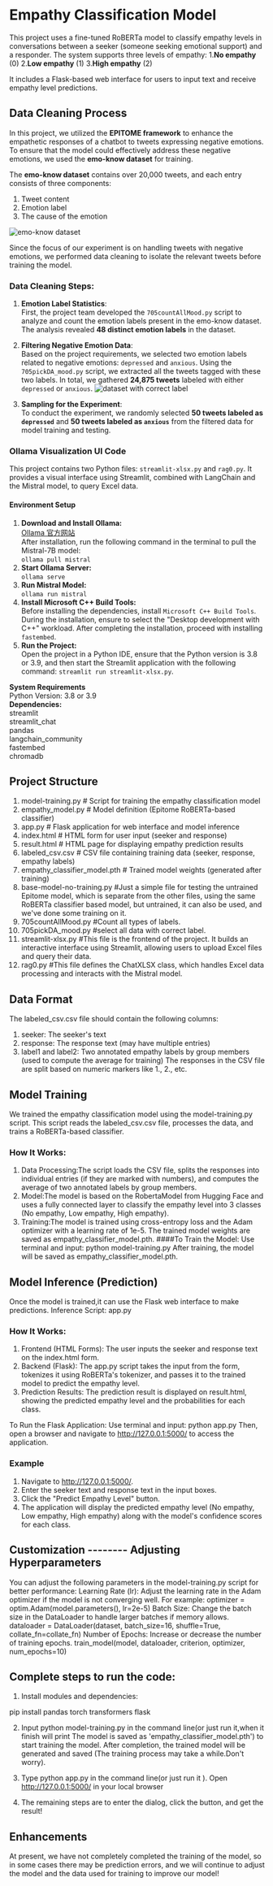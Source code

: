 # Empathy Classification Model 

This project uses a fine-tuned RoBERTa model to classify empathy levels in conversations between a seeker (someone seeking emotional support) and a responder. The system supports three levels of empathy: 
1.**No empathy** (0) 
2.**Low empathy** (1) 
3.**High empathy** (2) 

It includes a Flask-based web interface for users to input text and receive empathy level predictions.

## Data Cleaning Process

In this project, we utilized the **EPITOME framework** to enhance the empathetic responses of a chatbot to tweets expressing negative emotions. To ensure that the model could effectively address these negative emotions, we used the **emo-know dataset** for training.

The **emo-know dataset** contains over 20,000 tweets, and each entry consists of three components:
1. Tweet content
2. Emotion label
3. The cause of the emotion

![emo-know dataset](./images/emo-know_dataset.png)

Since the focus of our experiment is on handling tweets with negative emotions, we performed data cleaning to isolate the relevant tweets before training the model.

### Data Cleaning Steps:
1. **Emotion Label Statistics**:  
   First, the project team developed the `705countAllMood.py` script to analyze and count the emotion labels present in the emo-know dataset. The analysis revealed **48 distinct emotion labels** in the dataset.

2. **Filtering Negative Emotion Data**:  
   Based on the project requirements, we selected two emotion labels related to negative emotions: `depressed` and `anxious`. Using the `705pickDA_mood.py` script, we extracted all the tweets tagged with these two labels. In total, we gathered **24,875 tweets** labeled with either `depressed` or `anxious`.
![dataset with correct label](./images/correct_label_data.png)

3. **Sampling for the Experiment**:  
   To conduct the experiment, we randomly selected **50 tweets labeled as `depressed`** and **50 tweets labeled as `anxious`** from the filtered data for model training and testing.

### Ollama Visualization UI Code

This project contains two Python files: `streamlit-xlsx.py` and `rag0.py`. It provides a visual interface using Streamlit, combined with LangChain and the Mistral model, to query Excel data.

#### Environment Setup
1. **Download and Install Ollama:**  
[Ollama 官方网站](https://ollama.com)  
After installation, run the following command in the terminal to pull the Mistral-7B model:  
`ollama pull mistral`
2. **Start Ollama Server:**  
`ollama serve`
3. **Run Mistral Model:**  
`ollama run mistral`
4. **Install Microsoft C++ Build Tools:**  
Before installing the dependencies, install `Microsoft C++ Build Tools`. During the installation, ensure to select the "Desktop development with C++" workload. After completing the installation, proceed with installing `fastembed`.
5. **Run the Project:**  
Open the project in a Python IDE, ensure that the Python version is 3.8 or 3.9, and then start the Streamlit application with the following command: `streamlit run streamlit-xlsx.py`.

**System Requirements**  
Python Version: 3.8 or 3.9  
**Dependencies:**  
streamlit  
streamlit_chat  
pandas  
langchain_community  
fastembed  
chromadb

## Project Structure

1. model-training.py # Script for training the empathy classification model
2. empathy_model.py # Model definition (Epitome RoBERTa-based classifier)
3. app.py # Flask application for web interface and model inference
4. index.html # HTML form for user input (seeker and response)
5. result.html # HTML page for displaying empathy prediction results
6. labeled_csv.csv # CSV file containing training data (seeker, response, empathy labels)
7. empathy_classifier_model.pth # Trained model weights (generated after training)
8. base-model-no-training.py #Just a simple file for testing the untrained Epitome model, which is separate from the other files, using the same RoBERTa classifier based model, but untrained, it can also be used, and we've done some training on it.
9. 705countAllMood.py  #Count all types of labels.
10. 705pickDA_mood.py  #select all data with correct label.
11. streamlit-xlsx.py  #This file is the frontend of the project. It builds an interactive interface using Streamlit, allowing users to upload Excel files and query their data.
12. rag0.py  #This file defines the ChatXLSX class, which handles Excel data processing and interacts with the Mistral model.

## Data Format
The labeled_csv.csv file should contain the following columns:
1. seeker: The seeker's text
2. response: The response text (may have multiple entries)
3. label1 and label2: Two annotated empathy labels by group members (used to compute the average for training)
The responses in the CSV file are split based on numeric markers like 1., 2., etc.

##  Model Training
We trained the empathy classification model using the model-training.py script. This script reads the labeled_csv.csv file, processes the data, and trains a RoBERTa-based classifier.

### How It Works:
1. Data Processing:The script loads the CSV file, splits the responses into individual entries (if they are marked with numbers), and computes the average of two annotated labels by group members.
2. Model:The model is based on the RobertaModel from Hugging Face and uses a fully connected layer to classify the empathy level into 3 classes (No empathy, Low empathy, High empathy).
3. Training:The model is trained using cross-entropy loss and the Adam optimizer with a learning rate of 1e-5.
The trained model weights are saved as empathy_classifier_model.pth.
####To Train the Model:
Use terminal and input: python model-training.py
After training, the model will be saved as empathy_classifier_model.pth.

## Model Inference (Prediction)
Once the model is trained,it can use the Flask web interface to make predictions.
Inference Script: app.py

### How It Works:
1. Frontend (HTML Forms):
The user inputs the seeker and response text on the index.html form.
2. Backend (Flask):
The app.py script takes the input from the form, tokenizes it using RoBERTa's tokenizer, and passes it to the trained model to predict the empathy level.
3. Prediction Results:
The prediction result is displayed on result.html, showing the predicted empathy level and the probabilities for each class.

To Run the Flask Application:
Use terminal and input: python app.py
Then, open a browser and navigate to http://127.0.0.1:5000/ to access the application.

### Example
1. Navigate to http://127.0.0.1:5000/.
2. Enter the seeker text and response text in the input boxes.
3. Click the "Predict Empathy Level" button.
4. The application will display the predicted empathy level (No empathy, Low empathy, High empathy) along with the model's confidence scores for each class.

## Customization -------- Adjusting Hyperparameters
You can adjust the following parameters in the model-training.py script for better performance:
Learning Rate (lr): Adjust the learning rate in the Adam optimizer if the model is not converging well. For example:
optimizer = optim.Adam(model.parameters(), lr=2e-5)
Batch Size: Change the batch size in the DataLoader to handle larger batches if memory allows.
dataloader = DataLoader(dataset, batch_size=16, shuffle=True, collate_fn=collate_fn)
Number of Epochs: Increase or decrease the number of training epochs.
train_model(model, dataloader, criterion, optimizer, num_epochs=10)

## Complete steps to run the code:

1. Install modules and dependencies:

pip install pandas torch transformers flask

2. Input python model-training.py in the command line(or just run it,when it finish will print The model is saved as 'empathy_classifier_model.pth')  to start training the model. After completion, the trained model will be generated and saved (The training process may take a while.Don't worry).

3. Type python app.py in the command line(or just run it ). Open http://127.0.0.1:5000/ in your local browser

4. The remaining steps are to enter the dialog, click the button, and get the result!
   
## Enhancements
At present, we have not completely completed the training of the model, so in some cases there may be prediction errors, and we will continue to adjust the model and the data used for training to improve our model!


